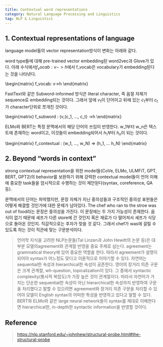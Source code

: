 ```yaml
---
title: Contextual word representations
category: Natural Language Processing and Linguistics
tag: NLP & Linguistics
---
```


## 1. Contextual representations of language

language model들의 vector representation방식이 변화는 아래와 같다. 

word type들에 대해 pre-trained vector embedding된 word2vec과 Glove가 있다. 아래 수식에서$f_vocab : v->h$에서 f_vocab은 vocabulary가 embedding된다는 것을 나타낸다.

\begin{matrix}
f_vocab: v->h
\end{matrix}

FastText와 같은 Subword-informed 방식은 literal character, 즉 음절 자체가 sequence로 embedding되는 것이다. 그래서 앞에 $v_1$이 단어이고 뒤에 있는 $c_1$부터 $c_t$가 character단위로 쪼개진 것이다.

\begin{matrix}
f_subword : (v,(c_1, …, c_t) ->h
\end{matrix}

ELMo와 BERT는 특정 문맥에서의 해당 단어의 쓰임이 반영한다. w_1부터 w_n은 텍스트에 존재하는 word이고, 이것들이 embedding되어서 $h_1$부터 $h_n$이 되는 것이다.

\begin{matrix}
f_contextual : (w_1, …, w_N) => (h_1, … h_N)
\end{matrix}

## 2. Beyond “words in context”

strong contextual representation을 위한 model들(CoVe, ELMo, ULMFiT, GPT, BERT, GPT2)의 behavior를 보완하기 위해 강력한 contextual model들이 언어 이해에 중요한 task들을 암시적으로 수행하는 것이 제안된다(syntax, coreference, QA 등).

문맥에서의 단어는 파악했지만, 문장 자체가 지닌 중의성들과 구조적인 중의성 표현들은 어떻게 해결할 것인가에 대한 문제가 남아있다. The chef who ran to the stroe was out of food라는 문장은 중의성을 가진다. 이 문장에는 두 가지 가능성이 존재한다. 음식이 없기 때문에 셰프가 다른 store에 간 것인지 혹은 재료가 다 떨어져서 셰프가 식당으로 돌아온 것인지. 직감적으로는 후자가 맞을 것 같다. 그래서 chef가 was에 걸릴 수 있도록 하는 것이 직관에 맞는 구문분석이다.

> 언어학 지식을 고려한 NLP논문들(Tal Linzen과 John Hewitt의 논문 등)은 대부분 모델의agreement와 관계절 반영을 중요 주제로 삼는다. agreement는 grammatical theory에 있어 중요한 역할을 한다. 따라서 agreement가 설명이 되어야 syntax가 어느정도 맞다고 이론적으로 이야기할 수 있다. 자연어는 sequential한 속성과 hierarchical한 속성이 공존한다. 영어의 장거리 의존 구문은 크게 관계절, wh-question, topicalization이 있다. 그 중에서 syntactic complexity(통사적 복잡도)가 가장 높은 것이 관계절이다. 따라서 자연어가 가지는 단순한 sequential한 속성이 아닌 hierarchical한 속성까지 반영하여 구문을 처리했다고 말할 수 있으려면 agreement와 장거리 의존 구문을 처리할 수 있어야 모델이 English syntax의 어떠한 특성을 반영하고 있다고 말할 수 있다. BERT와 ELMo와 같은 large neural network들이 syntax를 제대로 이해한다면 hierarchical한, in-depth한 syntactic information을 반영할 것이다.

## Reference

> https://nlp.stanford.edu/~johnhew/structural-probe.html#the-structural-probe
